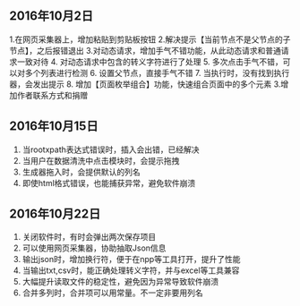 ## 2016年10月2日

1.在网页采集器上，增加粘贴到剪贴板按钮
2.解决提示【当前节点不是父节点的子节点】，之后报错退出
3.对动态请求，增加手气不错功能，从此动态请求和普通请求一致对待
4. 对动态请求中包含的转义字符进行了处理
5. 多次点击手气不错，可以对多个列表进行检测
6. 设置父节点，直接手气不错
7. 当执行时，没有找到执行器，会发出提示
8. 增加【页面枚举组合】功能，快速组合页面中的多个元素
3.增加作者联系方式和捐赠


## 2016年10月15日

1. 当rootxpath表达式错误时，插入会出错，已经解决
2. 当用户在数据清洗中点击模块时，会提示拖拽
3. 生成器拖入时，会提供默认的列名
4. 即使html格式错误，也能捕获异常，避免软件崩溃


## 2016年10月22日

1. 关闭软件时，有时会弹出两次保存项目
2. 可以使用网页采集器，协助抽取Json信息
3. 输出json时，增加换行符，便于在npp等工具打开，提升了性能
4. 当输出txt,csv时，能正确处理转义字符，并与excel等工具兼容
5. 大幅提升读取文件的稳定性，避免因为异常导致软件崩溃
6. 合并多列时，合并项可以用常量。不一定非要用列名

